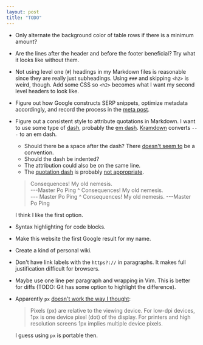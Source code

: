 ```yaml
---
layout: post
title: "TODO"
---
```


*   Only alternate the background color of table rows if there is a minimum amount?
*   Are the lines after the header and before the footer beneficial?  Try what it looks
    like without them.
*   Not using level one (`#`) headings in my Markdown files is reasonable since they are
    really just subheadings.  Using `###` and skipping `<h2>` is weird, though.  Add some
    CSS so `<h2>` becomes what I want my second level headers to look like.
*   Figure out how Google constructs SERP snippets, optimize metadata accordingly, and
    record the process in the [meta post][meta].
*   Figure out a consistent style to attribute quotations in Markdown.  I want to use some
    type of [dash][], probably the [em dash][].  [Kramdown][1] converts `---` to an em
    dash.
    *   Should there be a space after the dash?  There [doesn't seem to][2] be a
        convention.
    *   Should the dash be indented?
    *   The attribution could also be on the same line.
    *   The [quotation dash][] is probably [not appropriate][3].

    >   Consequences! My old nemesis.  
    ---Master Po Ping
    ^
    >   Consequences! My old nemesis.  
    --- Master Po Ping
    ^
    >   Consequences! My old nemesis. ---Master Po Ping

    I think I like the first option.

*   Syntax highlighting for code blocks.
*   Make this website the first Google result for my name.
*   Create a kind of personal wiki.
*   Don't have link labels with the `https?://` in paragraphs.  It makes full
    justification difficult for browsers.
*   Maybe use one line per paragraph and wrapping in Vim.  This is better for diffs (TODO:
    Git has some option to highlight the difference).
*   Apparently `px` [doesn't work the way I thought][4]:
    >   Pixels (px) are relative to the viewing device.  For low-dpi devices, 1px is one
    >   device pixel (dot) of the display.  For printers and high resolution screens 1px
    >   implies multiple device pixels.

    I guess using `px` is portable then.

[meta]: /jekyll/2017/09/02/meta.html
[dash]: https://en.wikipedia.org/wiki/Dash
[em dash]: https://en.wikipedia.org/wiki/Dash#Em_dash
[1]: https://kramdown.gettalong.org/syntax.html#typographic-symbols
[2]: https://english.stackexchange.com/q/28601
[quotation dash]: https://en.wikipedia.org/wiki/Quotation_mark#Quotation_dash
[3]: https://english.stackexchange.com/q/28601#comment142336_59320
[4]: https://www.w3schools.com/cssref/css_units.asp

<!-- vim: set tw=90 sts=-1 sw=4 et spell: -->
